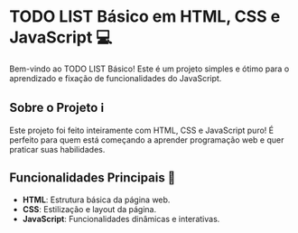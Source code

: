 # TODO LIST Básico em HTML, CSS e JavaScript 💻

Bem-vindo ao TODO LIST Básico! Este é um projeto simples e ótimo para o aprendizado e fixação de funcionalidades do JavaScript.

## Sobre o Projeto ℹ️

Este projeto foi feito inteiramente com HTML, CSS e JavaScript puro! É perfeito para quem está começando a aprender programação web e quer praticar suas habilidades.

## Funcionalidades Principais 🚀

- **HTML**: Estrutura básica da página web.
- **CSS**: Estilização e layout da página.
- **JavaScript**: Funcionalidades dinâmicas e interativas.
